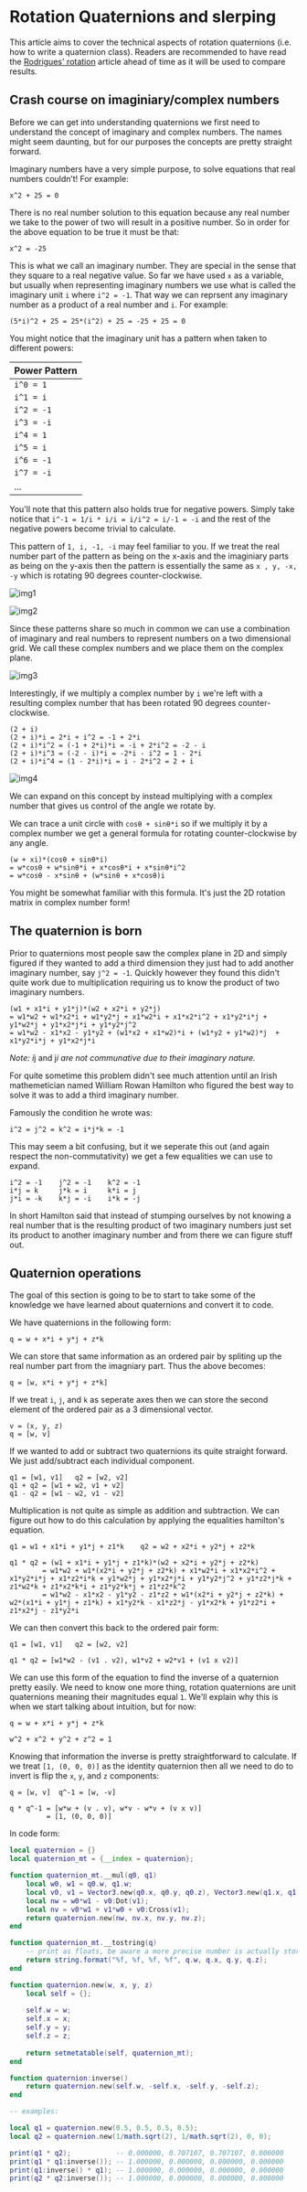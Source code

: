 # Rotation Quaternions and slerping

This article aims to cover the technical aspects of rotation quaternions (i.e. how to write a quaternion class). Readers are recommended to have read the [Rodrigues' rotation](https://github.com/EgoMoose/Articles/blob/master/Rodrigues'%20rotation/Rodrigues'%20rotation.md) article ahead of time as it will be used to compare results.

## Crash course on imaginiary/complex numbers

Before we can get into understanding quaternions we first need to understand the concept of imaginary and complex numbers. The names might seem daunting, but for our purposes the concepts are pretty straight forward. 

Imaginary numbers have a very simple purpose, to solve equations that real numbers couldn’t! For example: 

`x^2 + 25 = 0`

There is no real number solution to this equation because any real number we take to the power of two will result in a positive number. So in order for the above equation to be true it must be that:

`x^2 = -25`

This is what we call an imaginary number. They are special in the sense that they square to a real negative value. So far we have used `x` as a variable, but usually when representing imaginary numbers we use what is called the imaginary unit `i` where `i^2 = -1`. That way we can reprsent any imaginary number as a product of a real number and `i`. For example:

`(5*i)^2 + 25 = 25*(i^2) + 25 = -25 + 25 = 0`

You might notice that the imaginary unit has a pattern when taken to different powers:

Power Pattern |
------------ |
`i^0 = 1` |
`i^1 = i` |
`i^2 = -1` |
`i^3 = -i` |
`i^4 = 1` |
`i^5 = i` |
`i^6 = -1` |
`i^7 = -i` |
... |

You'll note that this pattern also holds true for negative powers. Simply take notice that `i^-1 = 1/i * i/i = i/i^2 = i/-1 = -i` and the rest of the negative powers become trivial to calculate.

This pattern of `1, i, -1, -i` may feel familiar to you. If we treat the real number part of the pattern as being on the x-axis and the imaginiary parts as being on the y-axis then the pattern is essentially the same as `x , y, -x, -y` which is rotating 90 degrees counter-clockwise.

![img1]()

![img2]()

Since these patterns share so much in common we can use a combination of imaginary and real numbers to represent numbers on a two dimensional grid. We call these complex numbers and we place them on the complex plane.

![img3]()

Interestingly, if we multiply a complex number by `i` we're left with a resulting complex number that has been rotated 90 degrees counter-clockwise.

```
(2 + i)
(2 + i)*i = 2*i + i^2 = -1 + 2*i
(2 + i)*i^2 = (-1 + 2*i)*i = -i + 2*i^2 = -2 - i
(2 + i)*i^3 = (-2 - i)*i = -2*i - i^2 = 1 - 2*i
(2 + i)*i^4 = (1 - 2*i)*i = i - 2*i^2 = 2 + i
```

![img4]()

We can expand on this concept by instead multiplying with a complex number that gives us control of the angle we rotate by.

We can trace a unit circle with `cosθ + sinθ*i` so if we multiply it by a complex number we get a general formula for rotating counter-clockwise by any angle.

```
(w + xi)*(cosθ + sinθ*i)
= w*cosθ + w*sinθ*i + x*cosθ*i + x*sinθ*i^2
= w*cosθ - x*sinθ + (w*sinθ + x*cosθ)i
```

You might be somewhat familiar with this formula. It's just the 2D rotation matrix in complex number form!

## The quaternion is born

Prior to quaternions most people saw the complex plane in 2D and simply figured if they wanted to add a third dimension they just had to add another imaginary number, say `j^2 = -1`. Quickly however they found this didn't quite work due to multiplication requiring us to know the product of two imaginary numbers.

```
(w1 + x1*i + y1*j)*(w2 + x2*i + y2*j) 
= w1*w2 + w1*x2*i + w1*y2*j + x1*w2*i + x1*x2*i^2 + x1*y2*i*j + y1*w2*j + y1*x2*j*i + y1*y2*j^2
= w1*w2 - x1*x2 - y1*y2 + (w1*x2 + x1*w2)*i + (w1*y2 + y1*w2)*j  + x1*y2*i*j + y1*x2*j*i
```

*Note: i*j and j*i are not communative due to their imaginary nature.*

For quite sometime this problem didn't see much attention until an Irish mathemetician named William Rowan Hamilton who figured the best way to solve it was to add a third imaginary number. 

Famously the condition he wrote was:

```
i^2 = j^2 = k^2 = i*j*k = -1
```

This may seem a bit confusing, but it we seperate this out (and again respect the non-commutativity) we get a few equalities we can use to expand.

```
i^2 = -1	j^2 = -1	k^2 = -1
i*j = k		j*k = i		k*i = j
j*i = -k	k*j = -i	i*k = -j
```

In short Hamilton said that instead of stumping ourselves by not knowing a real number that is the resulting product of two imaginary numbers just set its product to another imaginary number and from there we can figure stuff out.

## Quaternion operations

The goal of this section is going to be to start to take some of the knowledge we have learned about quaternions and convert it to code.

We have quaternions in the following form:

```
q = w + x*i + y*j + z*k
```

We can store that same information as an ordered pair by spliting up the real number part from the imagniary part. Thus the above becomes:

```
q = [w, x*i + y*j + z*k]
```

If we treat `i`, `j`, and `k` as seperate axes then we can store the second element of the ordered pair as a 3 dimensional vector.

```
v = (x, y, z)
q = [w, v]
```

If we wanted to add or subtract two quaternions its quite straight forward. We just add/subtract each individual component.

```
q1 = [w1, v1]	q2 = [w2, v2]
q1 + q2 = [w1 + w2, v1 + v2]
q1 - q2 = [w1 - w2, v1 - v2]
```

Multiplication is not quite as simple as addition and subtraction. We can figure out how to do this calculation by applying the equalities hamilton's equation.

```
q1 = w1 + x1*i + y1*j + z1*k	q2 = w2 + x2*i + y2*j + z2*k

q1 * q2 = (w1 + x1*i + y1*j + z1*k)*(w2 + x2*i + y2*j + z2*k)
        = w1*w2 + w1*(x2*i + y2*j + z2*k) + x1*w2*i + x1*x2*i^2 + x1*y2*i*j + x1*z2*i*k + y1*w2*j + y1*x2*j*i + y1*y2*j^2 + y1*z2*j*k + z1*w2*k + z1*x2*k*i + z1*y2*k*j + z1*z2*k^2
        = w1*w2 - x1*x2 - y1*y2 - z1*z2 + w1*(x2*i + y2*j + z2*k) + w2*(x1*i + y1*j + z1*k) + x1*y2*k - x1*z2*j - y1*x2*k + y1*z2*i + z1*x2*j - z1*y2*i
```

We can then convert this back to the ordered pair form:

```
q1 = [w1, v1]	q2 = [w2, v2]

q1 * q2 = [w1*w2 - (v1 . v2), w1*v2 + w2*v1 + (v1 x v2)]
```

We can use this form of the equation to find the inverse of a quaternion pretty easily. We need to know one more thing, rotation quaternions are unit quaternions meaning their magnitudes equal `1`. We'll explain why this is when we start talking about intuition, but for now:

```
q = w + x*i + y*j + z*k

w^2 + x^2 + y^2 + z^2 = 1
```

Knowing that information the inverse is pretty straightforward to calculate. If we treat `[1, (0, 0, 0)]` as the identity quaternion then all we need to do to invert is flip the `x`, `y`, and `z` components:

```
q = [w, v]	q^-1 = [w, -v]

q * q^-1 = [w*w + (v . v), w*v - w*v + (v x v)]
         = [1, (0, 0, 0)]
```

In code form:

```Lua
local quaternion = {}
local quaternion_mt = {__index = quaternion};

function quaternion_mt.__mul(q0, q1)
	local w0, w1 = q0.w, q1.w;
	local v0, v1 = Vector3.new(q0.x, q0.y, q0.z), Vector3.new(q1.x, q1.y, q1.z)
	local nw = w0*w1 - v0:Dot(v1);
	local nv = v0*w1 + v1*w0 + v0:Cross(v1);
	return quaternion.new(nw, nv.x, nv.y, nv.z);
end

function quaternion_mt.__tostring(q)
	-- print as floats, be aware a more precise number is actually stored
	return string.format("%f, %f, %f, %f", q.w, q.x, q.y, q.z);
end

function quaternion.new(w, x, y, z)
	local self = {};
	
	self.w = w;
	self.x = x;
	self.y = y;
	self.z = z;
	
	return setmetatable(self, quaternion_mt);
end

function quaternion:inverse()
	return quaternion.new(self.w, -self.x, -self.y, -self.z);
end

-- examples:

local q1 = quaternion.new(0.5, 0.5, 0.5, 0.5);
local q2 = quaternion.new(1/math.sqrt(2), 1/math.sqrt(2), 0, 0);

print(q1 * q2);           -- 0.000000, 0.707107, 0.707107, 0.000000
print(q1 * q1:inverse()); -- 1.000000, 0.000000, 0.000000, 0.000000
print(q1:inverse() * q1); -- 1.000000, 0.000000, 0.000000, 0.000000
print(q2 * q2:inverse()); -- 1.000000, 0.000000, 0.000000, 0.000000
```
